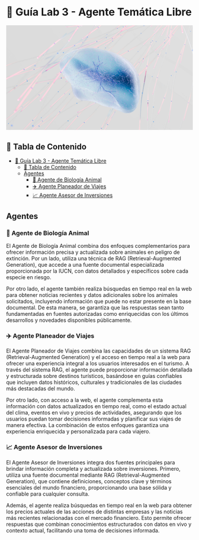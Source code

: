 # 🧪 Guía Lab 3 - Agente Temática Libre

![](./assets/tl_landscape.jpg)

## 📖 Tabla de Contenido

- [🧪 Guía Lab 3 - Agente Temática Libre](#-guía-lab-3---agente-temática-libre)
  - [📖 Tabla de Contenido](#-tabla-de-contenido)
  - [Agentes](#agentes)
    - [🍃 Agente de Biología Animal](#-agente-de-biología-animal)
    - [✈️ Agente Planeador de Viajes](#️-agente-planeador-de-viajes)
    - [📈 Agente Asesor de Inversiones](#-agente-asesor-de-inversiones)

## Agentes

### 🍃 Agente de Biología Animal

El Agente de Biología Animal combina dos enfoques complementarios para ofrecer información precisa y actualizada sobre animales en peligro de extinción. Por un lado, utiliza una técnica de RAG (Retrieval-Augmented Generation), que accede a una fuente documental especializada proporcionada por la IUCN, con datos detallados y específicos sobre cada especie en riesgo. 

Por otro lado, el agente también realiza búsquedas en tiempo real en la web para obtener noticias recientes y datos adicionales sobre los animales solicitados, incluyendo información que puede no estar presente en la base documental. De esta manera, se garantiza que las respuestas sean tanto fundamentadas en fuentes autorizadas como enriquecidas con los últimos desarrollos y novedades disponibles públicamente.

### ✈️ Agente Planeador de Viajes

El Agente Planeador de Viajes combina las capacidades de un sistema RAG (Retrieval-Augmented Generation) y el acceso en tiempo real a la web para ofrecer una experiencia integral a los usuarios interesados en el turismo. A través del sistema RAG, el agente puede proporcionar información detallada y estructurada sobre destinos turísticos, basándose en guías confiables que incluyen datos históricos, culturales y tradicionales de las ciudades más destacadas del mundo.

Por otro lado, con acceso a la web, el agente complementa esta información con datos actualizados en tiempo real, como el estado actual del clima, eventos en vivo y precios de actividades, asegurando que los usuarios puedan tomar decisiones informadas y planificar sus viajes de manera efectiva. La combinación de estos enfoques garantiza una experiencia enriquecida y personalizada para cada viajero.

### 📈 Agente Asesor de Inversiones

El Agente Asesor de Inversiones integra dos fuentes principales para brindar información completa y actualizada sobre inversiones. Primero, utiliza una fuente documental mediante RAG (Retrieval-Augmented Generation), que contiene definiciones, conceptos clave y términos esenciales del mundo financiero, proporcionando una base sólida y confiable para cualquier consulta. 

Además, el agente realiza búsquedas en tiempo real en la web para obtener los precios actuales de las acciones de distintas empresas y las noticias más recientes relacionadas con el mercado financiero. Esto permite ofrecer respuestas que combinan conocimientos estructurados con datos en vivo y contexto actual, facilitando una toma de decisiones informada.
